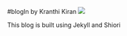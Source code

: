 #blogIn by Kranthi Kiran
![](http://www.kranthikiran.in/blog/)

This blog is built using Jekyll and Shiori
